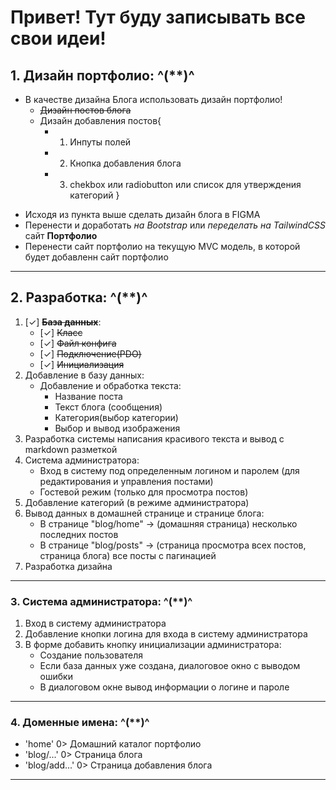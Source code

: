 # Привет! Тут буду записывать все свои идеи!

## 1. Дизайн портфолио: ^(\*\*)^

- В качестве дизайна Блога использовать дизайн портфолио!
  - ~~Дизайн постов блога~~
  - Дизайн добавления постов{
    - 1. Инпуты полей
    - 2. Кнопка добавления блога
    - 3. chekbox или radiobutton или список для утверждения категорий
         }

* Исходя из пункта выше сделать дизайн блога в FIGMA
* Перенести и доработать _на Bootstrap_ или _переделать на TailwindCSS_ сайт **Портфолио**
* Перенести сайт портфолио на текущую MVC модель, в которой будет добавленн сайт портфолио

---

## 2. Разработка: ^(\*\*)^

1. [✓] ~~**База данных**~~:
   - [✓] ~~Класс~~
   - [✓] ~~Файл конфига~~
   - [✓] ~~Подключение(PDO)~~
   - [✓] ~~Инициализация~~
2. Добавление в базу данных:
   - Добавление и обработка текста:
     - Название поста
     - Текст блога (сообщения)
     - Категория(выбор категории)
     - Выбор и вывод изображения
3. Разработка системы написания красивого текста и вывод с markdown разметкой
4. Система администратора:
   - Вход в систему под определенным логином и паролем (для редактирования и управления постами)
   - Гостевой режим (только для просмотра постов)
5. Добавление категорий (в режиме администратора)
6. Вывод данных в домашней странице и странице блога:
   - В странице "blog/home" -> (домашняя страница) несколько последних постов
   - В странице "blog/posts" -> (страница просмотра всех постов, страница блога) все посты с пагинацией
7. Разработка дизайна

---

### 3. Система администратора: ^(\*\*)^

1. Вход в систему администратора
2. Добавление кнопки логина для входа в систему администратора
3. В форме добавить кнопку инициализации администратора:
   - Создание пользователя
   - Если база данных уже создана, диалоговое окно с выводом ошибки
   - В диалоговом окне вывод информации о логине и пароле

---

### 4. Доменные имена: ^(\*\*)^

- 'home' 0> Домашний каталог портфолио
- 'blog/...' 0> Страница блога
- 'blog/add...' 0> Страница добавления блога

---
